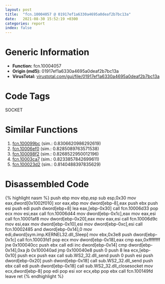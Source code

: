 ```yaml
---
layout: post
title:  "fcn.10004057 @ 01917ef1a6330a4695a0deaf2b7bc13a"
date:   2021-08-30 15:52:19 +0300
categories: report
index: false
---
```


# Generic Information
- **Function:** fcn.10004057
- **Origin (md5):** 01917ef1a6330a4695a0deaf2b7bc13a
- **VirusTotal:** [virustotal.com/gui/file/01917ef1a6330a4695a0deaf2b7bc13a][virustotal_ref]

# Code Tags
<span class="tag" id="SOCKET">SOCKET</span>


# Similar Functions

1. [fcn.100099bc][similar_1_ref] (sim.: 0.8306620986292619)
2. [fcn.10006ef0][similar_2_ref] (sim.: 0.8285089763571538)
3. [fcn.100098f2][similar_3_ref] (sim.: 0.8268522950012196)
4. [fcn.10003ca7][similar_4_ref] (sim.: 0.8233857842699611)
5. [fcn.100023d2][similar_5_ref] (sim.: 0.8140488397835629)


# Disassembled Code

{% highlight nasm %}
push ebp
mov ebp,esp
sub esp,0x30
mov eax,dword[0x1002f010]
xor eax,ebp
mov dword[ebp-8],eax
push ebx
push esi
push edi
push dword[ebp+8]
lea eax,[ebp-0x30]
call fcn.10006d33
pop ecx
mov esi,eax
call fcn.10006d44
mov dword[ebp-0x1c],eax
mov eax,esi
call fcn.10001af8
mov dword[ebp-0x20],eax
mov eax,esi
call fcn.10006d9c
mov esi,eax
mov dword[ebp-0x10],esi
mov dword[ebp-0xc],esi
call fcn.10002485
and dword[ebp-0x14],0
mov edi,dword[sym.imp.KERNEL32.dll_Sleep]
mov ebx,0x3e8
push dword[ebp-0x1c]
call fcn.10003fd1
pop ecx
mov dword[ebp-0x18],eax
cmp eax,0xffffffff
jne 0x100040cc
push ebx
call edi
inc dword[ebp-0x14]
cmp dword[ebp-0x14],0xa
jb 0x100040ad
jmp 0x100040e8
push 0
push 8
lea ecx,[ebp-0x10]
push ecx
push eax
call sub.WS2_32.dll_send
push 0
push esi
push dword[ebp-0x20]
push dword[ebp-0x18]
call sub.WS2_32.dll_send
push ebx
call edi
push dword[ebp-0x18]
call sub.WS2_32.dll_closesocket
mov ecx,dword[ebp-8]
pop edi
pop esi
xor ecx,ebp
pop ebx
call fcn.100149fd
leave 
ret 
{% endhighlight %}


[similar_1_ref]: /report/fcn.100099bc@01917ef1a6330a4695a0deaf2b7bc13a
[similar_2_ref]: /report/fcn.10006ef0@01917ef1a6330a4695a0deaf2b7bc13a
[similar_3_ref]: /report/fcn.100098f2@01917ef1a6330a4695a0deaf2b7bc13a
[similar_4_ref]: /report/fcn.10003ca7@090dc3a8da6aa33c667b678303e4bdd6
[similar_5_ref]: /report/fcn.100023d2@090dc3a8da6aa33c667b678303e4bdd6
[virustotal_ref]: https://www.virustotal.com/gui/file/01917ef1a6330a4695a0deaf2b7bc13a